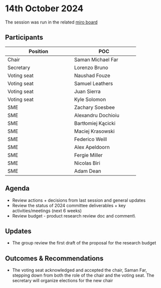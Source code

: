 # 14th October 2024

The session was run in the related [miro board](https://miro.com/app/board/uXjVKro\_lxs=/)

## Participants

<table><thead><tr><th width="202">Position</th><th width="194">POC</th></tr></thead><tbody><tr><td>Chair</td><td>Saman Michael Far</td></tr><tr><td>Secretary</td><td>Lorenzo Bruno</td></tr><tr><td>Voting seat</td><td>Naushad Fouze</td></tr><tr><td>Voting seat</td><td>Samuel Leathers</td></tr><tr><td>Voting seat</td><td>Juan Sierra</td></tr><tr><td>Voting seat</td><td>Kyle Solomon</td></tr><tr><td>SME</td><td>Zachary Soesbee</td></tr><tr><td>SME</td><td>Alexandru Dochioiu</td></tr><tr><td>SME</td><td>Bartłomiej Kącicki</td></tr><tr><td>SME</td><td>Maciej Krasowski</td></tr><tr><td>SME</td><td>Federico Weill</td></tr><tr><td>SME</td><td>Alex Apeldoorn</td></tr><tr><td>SME</td><td>Fergie Miller</td></tr><tr><td>SME</td><td>Nicolas Biri</td></tr><tr><td>SME</td><td>Adam Dean</td></tr></tbody></table>

## Agenda

* Review actions + decisions from last session and general updates
* Review the status of 2024 committee deliverables + key activities/meetings (next 6 weeks)
* Review budget - product research review doc and comment\


## Updates

* The group review the first draft of the proposal for the research budget

## Outcomes & Recommendations

* The voting seat acknowledged and accepted the chair, Saman Far, stepping down from both the role of the chair and the voting seat. The secretary will organize elections for the new chair
